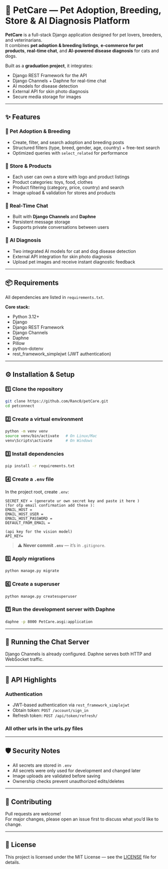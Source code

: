 # 🐾 PetCare — Pet Adoption, Breeding, Store & AI Diagnosis Platform

**PetCare** is a full-stack Django application designed for pet lovers, breeders, and veterinarians.  
It combines **pet adoption & breeding listings**, **e-commerce for pet products**, **real-time chat**, and **AI-powered disease diagnosis** for cats and dogs.

Built as a **graduation project**, it integrates:
- Django REST Framework for the API
- Django Channels + Daphne for real-time chat
- AI models for disease detection
- External API for skin photo diagnosis
- Secure media storage for images

---

## ✨ Features

### 🐶 Pet Adoption & Breeding
- Create, filter, and search adoption and breeding posts
- Structured filters (type, breed, gender, age, country) + free-text search
- Optimized queries with `select_related` for performance

### 🏪 Store & Products
- Each user can own a store with logo and product listings
- Product categories: toys, food, clothes
- Product filtering (category, price, country) and search
- Image upload & validation for stores and products

### 💬 Real-Time Chat
- Built with **Django Channels** and **Daphne**
- Persistent message storage
- Supports private conversations between users

### 🧠 AI Diagnosis
- Two integrated AI models for cat and dog disease detection
- External API integration for skin photo diagnosis
- Upload pet images and receive instant diagnostic feedback

---

## 📦 Requirements

All dependencies are listed in `requirements.txt`.

**Core stack:**
- Python 3.12+
- Django
- Django REST Framework
- Django Channels
- Daphne
- Pillow
- python-dotenv
- rest_framework_simplejwt (JWT authentication)

---

## ⚙️ Installation & Setup

### 1️⃣ Clone the repository
```bash
git clone https://github.com/Ranc0/petCare.git
cd petconnect
```

### 2️⃣ Create a virtual environment
```bash
python -m venv venv
source venv/bin/activate   # On Linux/Mac
venv\Scripts\activate      # On Windows
```

### 3️⃣ Install dependencies
```bash
pip install -r requirements.txt
```

### 4️⃣ Create a `.env` file
In the project root, create `.env`:

```env
SECRET_KEY = (generate ur own secret key and paste it here )
(for otp email confirmation add these ):
EMAIL_HOST =
EMAIL_HOST_USER = 
EMAIL_HOST_PASSWORD = 
DEFAULT_FROM_EMAIL = 

(api key for the vision model)
API_KEY=
```

> ⚠️ **Never commit `.env`** — it’s in `.gitignore`.

### 5️⃣ Apply migrations
```bash
python manage.py migrate
```

### 6️⃣ Create a superuser
```bash
python manage.py createsuperuser
```

### 7️⃣ Run the development server with Daphne
```bash
daphne -p 8000 PetCare.asgi:application
```

---

## 💬 Running the Chat Server
Django Channels is already configured. Daphne serves both HTTP and WebSocket traffic.  

---

## 📡 API Highlights

### Authentication
- JWT-based authentication via `rest_framework_simplejwt`
- Obtain token: `POST /account/sign_in`
- Refresh token: `POST /api/token/refresh/`

### All other urls in the urls.py files

---

## 🛡️ Security Notes
- All secrets are stored in `.env`
- All secrets were only used for development and changed later
- Image uploads are validated before saving
- Ownership checks prevent unauthorized edits/deletes

---

## 🤝 Contributing
Pull requests are welcome!  
For major changes, please open an issue first to discuss what you’d like to change.

---

## 📄 License
This project is licensed under the MIT License — see the [LICENSE](LICENSE) file for details.
